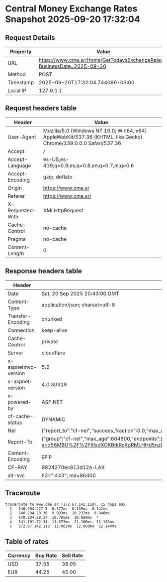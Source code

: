 # Central Money Exchange Rates Snapshot 2025-09-20 17:32:04
## Request Details

| Property | Value |
|----------|-------|
| URL | https://www.cme.sr/Home/GetTodaysExchangeRates/?BusinessDate=2025-09-20 |
| Method | POST |
| Timestamp | 2025-09-20T17:32:04.744086-03:00 |
| Local IP | 127.0.1.1 |
    
## Request headers table

| Header | Value |
|--------|-------|
| User-Agent | Mozilla/5.0 (Windows NT 10.0; Win64; x64) AppleWebKit/537.36 (KHTML, like Gecko) Chrome/139.0.0.0 Safari/537.36 |
| Accept | */* |
| Accept-Language | es-US,es-419;q=0.9,es;q=0.8,en;q=0.7,nl;q=0.6 |
| Accept-Encoding | gzip, deflate |
| Origin | https://www.cme.sr |
| Referer | https://www.cme.sr/ |
| X-Requested-With | XMLHttpRequest |
| Cache-Control | no-cache |
| Pragma | no-cache |
| Content-Length | 0 |

    
## Response headers table
| Header | Value |
|--------|-------|
| Date | Sat, 20 Sep 2025 20:43:00 GMT |
| Content-Type | application/json; charset=utf-8 |
| Transfer-Encoding | chunked |
| Connection | keep-alive |
| Cache-Control | private |
| Server | cloudflare |
| x-aspnetmvc-version | 5.2 |
| x-aspnet-version | 4.0.30319 |
| x-powered-by | ASP.NET |
| cf-cache-status | DYNAMIC |
| Nel | {"report_to":"cf-nel","success_fraction":0.0,"max_age":604800} |
| Report-To | {"group":"cf-nel","max_age":604800,"endpoints":[{"url":"https://a.nel.cloudflare.com/report/v4?s=o56MBU%2F%2F6IsdXOKBtkRcXgRMLHHd5nzByF4rPC4qWNcQIjOZw6Xg7QPsFntJYiOJZNFu28UpZXEzJLYasa1rW3Nig6T9vCmwK7w%3D"}]} |
| Content-Encoding | gzip |
| CF-RAY | 9824270ec813d12a-LAX |
| alt-svc | h3=":443"; ma=86400 |

## Traceroute 

```
traceroute to www.cme.sr (172.67.142.118), 15 hops max
  1   140.204.227.5  0.377ms  0.159ms  0.142ms 
  2   140.204.28.36  9.993ms  10.237ms  9.946ms 
  3   140.204.28.37  10.785ms  10.689ms  * 
  4   141.101.72.34  11.073ms  21.106ms  11.188ms 
  5   172.67.142.118  12.082ms  12.060ms  12.140ms 

```


## Table of rates

| Currency | Buy Rate | Sell Rate |
|----------|----------|-----------|
| USD | 37.55 | 38.05 |
| EUR | 44.25 | 45.00 |
